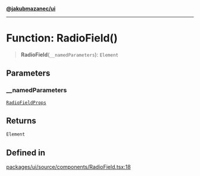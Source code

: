 [**@jakubmazanec/ui**](../README.md)

---

# Function: RadioField()

> **RadioField**(`__namedParameters`): `Element`

## Parameters

### \_\_namedParameters

[`RadioFieldProps`](../type-aliases/RadioFieldProps.md)

## Returns

`Element`

## Defined in

[packages/ui/source/components/RadioField.tsx:18](https://github.com/jakubmazanec/tools/blob/3e339f67fc5b5cd011c28acb315570a2f29efedc/packages/ui/source/components/RadioField.tsx#L18)
